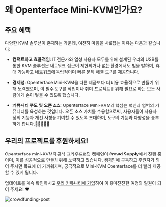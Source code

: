 # 왜 Openterface Mini-KVM인가요?

## 주요 혜택

다양한 KVM 솔루션이 존재하는 가운데, 여전히 마음을 사로잡는 이유는 다음과 같습니다:

- **컴팩트하고 효율적임**: IT 전문가와 열성 사용자 모두를 위해 설계된 우리의 USB를 통한 KVM 솔루션은 네트워크 접근이 제한되거나 없는 환경에서도 빛을 발하며, 휴대 가능하고 네트워크에 독립적이며 빠른 문제 해결 도구를 제공합니다.

- **경제성**: Openterface Mini-KVM을 다른 제품보다 더 비용 효율적으로 만들기 위해 노력했으며, 이 필수 도구를 작업이나 취미 프로젝트를 위해 필요로 하는 모든 사람에게 손이 닿을 수 있도록 했습니다.

- **커뮤니티 주도 및 오픈 소스**: Openterface Mini-KVM의 핵심은 혁신과 협력의 커뮤니티를 육성하는 것입니다. 오픈 소스 가치를 수용함으로써, 사용자들이 사용자 정의 기능과 개선 사항을 기여할 수 있도록 초대하며, 도구의 기능과 다양성을 풍부하게 합니다.👨‍💻🤝👩‍💻

## 우리의 프로젝트를 후원하세요!

Openterface mini-KVM의 공식 크라우드펀딩 캠페인이 **Crowd Supply**에서 진행 중이며, 이를 성공적으로 만들기 위해 노력하고 있습니다. [캠페인](https://www.crowdsupply.com/techxartisan/openterface-mini-kvm)에 구독하고 후원자가 되어 주시면 목표에 더 가까워지며, 궁극적으로 Mini-KVM Openterface를 더 빨리 제공할 수 있게 됩니다.

업데이트를 계속 확인하시고 [우리 커뮤니티에 가입](https://www.reddit.com/r/Openterface_miniKVM/)하여 이 흥미진진한 여정의 일원이 되어 주세요! ❤️

![crowdfunding-post](/images/crowdfunding-post.png)
